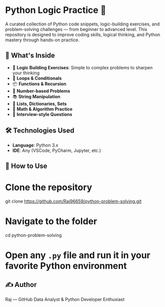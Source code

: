 # Python Logic Practice 🚀

<p>A curated collection of Python code snippets, logic-building exercises, and problem-solving challenges — from beginner to advanced level. 
This repository is designed to improve coding skills, logical thinking, and Python mastery through hands-on practice.</p>

## 📌 What's Inside

- 🧠 **Logic Building Exercises**: Simple to complex problems to sharpen your thinking
- 🔁 **Loops & Conditionals**
- 📦 **Functions & Recursion**
- 🔢 **Number-based Problems**
- 📚 **String Manipulation**
- 📁 **Lists, Dictionaries, Sets**
- 🧮 **Math & Algorithm Practice**
- 🧪 **Interview-style Questions**

## 🛠 Technologies Used

- **Language**: Python 3.x  
- **IDE**: Any (VSCode, PyCharm, Jupyter, etc.)

## 🚦 How to Use

# Clone the repository
git clone https://github.com/Raj96659/python-problem-solving.git

# Navigate to the folder
cd python-problem-solving

# Open any `.py` file and run it in your favorite Python environment


## ✍️ Author
Raj — GitHub
Data Analyst & Python Developer Enthusiast


